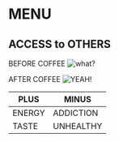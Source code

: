# MENU 
## ACCESS to OTHERS


BEFORE COFFEE
![what?](https://i.ytimg.com/vi/CCPIt9lrohE/maxresdefault.jpg)




AFTER COFFEE
![YEAH!](https://media.giphy.com/media/koUtwnvA3TY7C/200.gif)


PLUS | MINUS
-----|-----
ENERGY | ADDICTION
TASTE | UNHEALTHY

